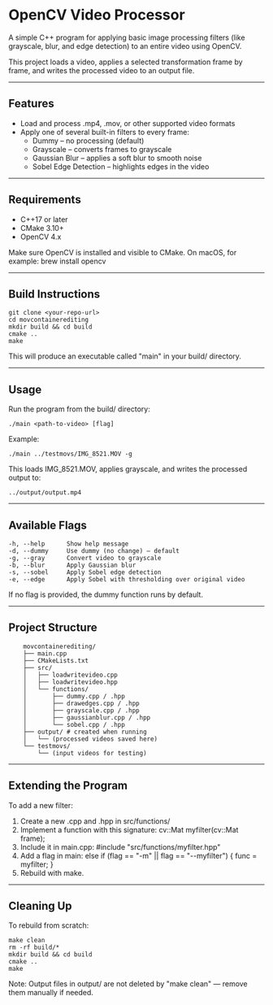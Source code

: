 OpenCV Video Processor
======================

A simple C++ program for applying basic image processing filters (like grayscale, blur, and edge detection) to an entire video using OpenCV.

This project loads a video, applies a selected transformation frame by frame, and writes the processed video to an output file.

------------------------------------------------------------

Features
--------

- Load and process .mp4, .mov, or other supported video formats
- Apply one of several built-in filters to every frame:
  - Dummy – no processing (default)
  - Grayscale – converts frames to grayscale
  - Gaussian Blur – applies a soft blur to smooth noise
  - Sobel Edge Detection – highlights edges in the video

------------------------------------------------------------

Requirements
------------

- C++17 or later
- CMake 3.10+
- OpenCV 4.x

Make sure OpenCV is installed and visible to CMake.
On macOS, for example:
    brew install opencv

------------------------------------------------------------

Build Instructions
------------------

    git clone <your-repo-url>
    cd movcontainerediting
    mkdir build && cd build
    cmake ..
    make

This will produce an executable called "main" in your build/ directory.

------------------------------------------------------------

Usage
-----

Run the program from the build/ directory:

    ./main <path-to-video> [flag]

Example:

    ./main ../testmovs/IMG_8521.MOV -g

This loads IMG_8521.MOV, applies grayscale, and writes the processed output to:

    ../output/output.mp4

------------------------------------------------------------

Available Flags
---------------

    -h, --help      Show help message
    -d, --dummy     Use dummy (no change) — default
    -g, --gray      Convert video to grayscale
    -b, --blur      Apply Gaussian blur
    -s, --sobel     Apply Sobel edge detection
    -e, --edge      Apply Sobel with thresholding over original video

If no flag is provided, the dummy function runs by default.

------------------------------------------------------------

Project Structure
-----------------
```
    movcontainerediting/
    ├── main.cpp
    ├── CMakeLists.txt
    ├── src/
    │   ├── loadwritevideo.cpp
    │   ├── loadwritevideo.hpp
    │   └── functions/
    │       ├── dummy.cpp / .hpp
    │       ├── drawedges.cpp / .hpp
    │       ├── grayscale.cpp / .hpp
    │       ├── gaussianblur.cpp / .hpp
    │       └── sobel.cpp / .hpp
    ├── output/ # created when running
    │   └── (processed videos saved here)
    └── testmovs/
        └── (input videos for testing)
```

------------------------------------------------------------

Extending the Program
---------------------

To add a new filter:
1. Create a new .cpp and .hpp in src/functions/
2. Implement a function with this signature:
       cv::Mat myfilter(cv::Mat frame);
3. Include it in main.cpp:
       #include "src/functions/myfilter.hpp"
4. Add a flag in main:
       else if (flag == "-m" || flag == "--myfilter") {
           func = myfilter;
       }
5. Rebuild with make.

------------------------------------------------------------

Cleaning Up
-----------

To rebuild from scratch:

    make clean
    rm -rf build/*
    mkdir build && cd build
    cmake ..
    make

Note: Output files in output/ are not deleted by "make clean" — remove them manually if needed.